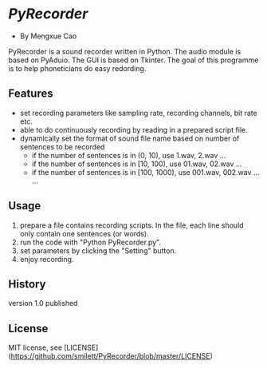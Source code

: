# _PyRecorder_

* By Mengxue Cao

PyRecorder is a sound recorder written in Python. The audio module is based on PyAduio.
The GUI is based on Tkinter. The goal of this programme is to help phoneticians do easy redording.

## Features

* set recording parameters like sampling rate, recording channels, bit rate etc.
* able to do continuously recording by reading in a prepared script file.
* dynamically set the format of sound file name based on number of sentences to be recorded
	* if the number of sentences is in (0, 10), use 1.wav, 2.wav ...
	* if the number of sentences is in [10, 100), use 01.wav, 02.wav ...
	* if the number of sentences is in [100, 1000), use 001.wav, 002.wav ...
	...

## Usage

1. prepare a file contains recording scripts. In the file, each line should only contain one sentences (or words). 
2. run the code with "Python PyRecorder.py".
3. set parameters by clicking the "Setting" button.
4. enjoy recording.

## History

version 1.0 published

## License

MIT license, see [LICENSE] (https://github.com/smilett/PyRecorder/blob/master/LICENSE)